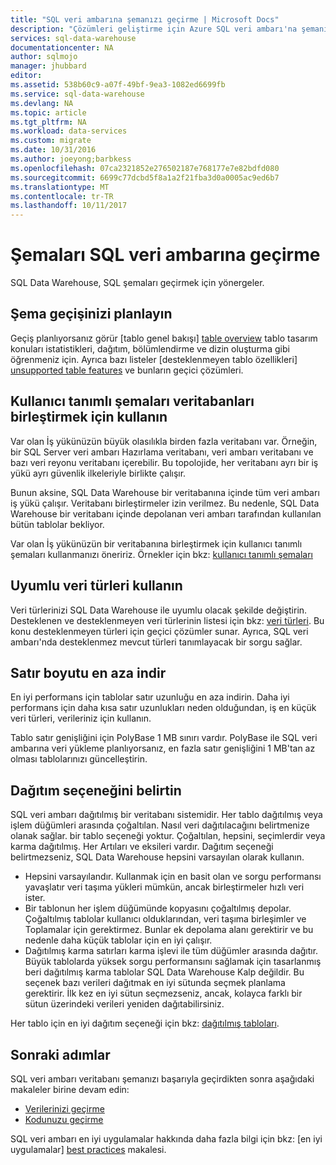 ```yaml
---
title: "SQL veri ambarına şemanızı geçirme | Microsoft Docs"
description: "Çözümleri geliştirme için Azure SQL veri ambarı'na şemanızı geçirmek için ipuçları."
services: sql-data-warehouse
documentationcenter: NA
author: sqlmojo
manager: jhubbard
editor: 
ms.assetid: 538b60c9-a07f-49bf-9ea3-1082ed6699fb
ms.service: sql-data-warehouse
ms.devlang: NA
ms.topic: article
ms.tgt_pltfrm: NA
ms.workload: data-services
ms.custom: migrate
ms.date: 10/31/2016
ms.author: joeyong;barbkess
ms.openlocfilehash: 07ca2321852e276502187e768177e7e82bdfd080
ms.sourcegitcommit: 6699c77dcbd5f8a1a2f21fba3d0a0005ac9ed6b7
ms.translationtype: MT
ms.contentlocale: tr-TR
ms.lasthandoff: 10/11/2017
---
```

# <a name="migrate-your-schemas-to-sql-data-warehouse"></a>Şemaları SQL veri ambarına geçirme
SQL Data Warehouse, SQL şemaları geçirmek için yönergeler. 

## <a name="plan-your-schema-migration"></a>Şema geçişinizi planlayın

Geçiş planlıyorsanız görür [tablo genel bakışı] [ table overview] tablo tasarım konuları istatistikleri, dağıtım, bölümlendirme ve dizin oluşturma gibi öğrenmeniz için.  Ayrıca bazı listeler [desteklenmeyen tablo özellikleri] [ unsupported table features] ve bunların geçici çözümleri.

## <a name="use-user-defined-schemas-to-consolidate-databases"></a>Kullanıcı tanımlı şemaları veritabanları birleştirmek için kullanın

Var olan İş yükünüzün büyük olasılıkla birden fazla veritabanı var. Örneğin, bir SQL Server veri ambarı Hazırlama veritabanı, veri ambarı veritabanı ve bazı veri reyonu veritabanı içerebilir. Bu topolojide, her veritabanı ayrı bir iş yükü ayrı güvenlik ilkeleriyle birlikte çalışır.

Bunun aksine, SQL Data Warehouse bir veritabanına içinde tüm veri ambarı iş yükü çalışır. Veritabanı birleştirmeler izin verilmez. Bu nedenle, SQL Data Warehouse bir veritabanı içinde depolanan veri ambarı tarafından kullanılan bütün tablolar bekliyor.

Var olan İş yükünüzün bir veritabanına birleştirmek için kullanıcı tanımlı şemaları kullanmanızı öneririz. Örnekler için bkz: [kullanıcı tanımlı şemaları](sql-data-warehouse-develop-user-defined-schemas.md)

## <a name="use-compatible-data-types"></a>Uyumlu veri türleri kullanın
Veri türlerinizi SQL Data Warehouse ile uyumlu olacak şekilde değiştirin. Desteklenen ve desteklenmeyen veri türlerinin listesi için bkz: [veri türleri][data types]. Bu konu desteklenmeyen türleri için geçici çözümler sunar. Ayrıca, SQL veri ambarı'nda desteklenmez mevcut türleri tanımlayacak bir sorgu sağlar.

## <a name="minimize-row-size"></a>Satır boyutu en aza indir
En iyi performans için tablolar satır uzunluğu en aza indirin. Daha iyi performans için daha kısa satır uzunlukları neden olduğundan, iş en küçük veri türleri, verileriniz için kullanın. 

Tablo satır genişliğini için PolyBase 1 MB sınırı vardır.  PolyBase ile SQL veri ambarına veri yükleme planlıyorsanız, en fazla satır genişliğini 1 MB'tan az olması tablolarınızı güncelleştirin. 

<!--
- For example, this table uses variable length data but the largest possible size of the row is still less than 1 MB. PolyBase will load data into this table.

- This table uses variable length data and the defined row width is less than one MB. When loading rows, PolyBase allocates the full length of the variable-length data. The full length of this row is greater than one MB.  PolyBase will not load data into this table.  

-->

## <a name="specify-the-distribution-option"></a>Dağıtım seçeneğini belirtin
SQL veri ambarı dağıtılmış bir veritabanı sistemidir. Her tablo dağıtılmış veya işlem düğümleri arasında çoğaltılan. Nasıl veri dağıtılacağını belirtmenize olanak sağlar. bir tablo seçeneği yoktur. Çoğaltılan, hepsini, seçimlerdir veya karma dağıtılmış. Her Artıları ve eksileri vardır. Dağıtım seçeneği belirtmezseniz, SQL Data Warehouse hepsini varsayılan olarak kullanın.

- Hepsini varsayılandır. Kullanmak için en basit olan ve sorgu performansı yavaşlatır veri taşıma yükleri mümkün, ancak birleştirmeler hızlı veri ister.
- Bir tablonun her işlem düğümünde kopyasını çoğaltılmış depolar. Çoğaltılmış tablolar kullanıcı olduklarından, veri taşıma birleşimler ve Toplamalar için gerektirmez. Bunlar ek depolama alanı gerektirir ve bu nedenle daha küçük tablolar için en iyi çalışır.
- Dağıtılmış karma satırları karma işlevi ile tüm düğümler arasında dağıtır. Büyük tablolarda yüksek sorgu performansını sağlamak için tasarlanmış beri dağıtılmış karma tablolar SQL Data Warehouse Kalp değildir. Bu seçenek bazı verileri dağıtmak en iyi sütunda seçmek planlama gerektirir. İlk kez en iyi sütun seçmezseniz, ancak, kolayca farklı bir sütun üzerindeki verileri yeniden dağıtabilirsiniz. 

Her tablo için en iyi dağıtım seçeneği için bkz: [dağıtılmış tabloları](sql-data-warehouse-tables-distribute.md).


## <a name="next-steps"></a>Sonraki adımlar
SQL veri ambarı veritabanı şemanızı başarıyla geçirdikten sonra aşağıdaki makaleler birine devam edin:

* [Verilerinizi geçirme][Migrate your data]
* [Kodunuzu geçirme][Migrate your code]

SQL veri ambarı en iyi uygulamalar hakkında daha fazla bilgi için bkz: [en iyi uygulamalar] [ best practices] makalesi.

<!--Image references-->

<!--Article references-->
[Migrate your code]: ./sql-data-warehouse-migrate-code.md
[Migrate your data]: ./sql-data-warehouse-migrate-data.md
[best practices]: ./sql-data-warehouse-best-practices.md
[table overview]: ./sql-data-warehouse-tables-overview.md
[unsupported table features]: ./sql-data-warehouse-tables-overview.md#unsupported-table-features
[data types]: ./sql-data-warehouse-tables-data-types.md
[unsupported data types]: ./sql-data-warehouse-tables-data-types.md#unsupported-data-types

<!--MSDN references-->


<!--Other Web references-->
